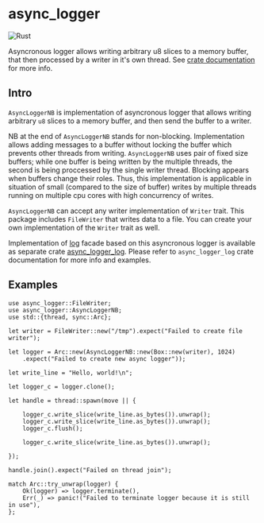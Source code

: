 # async_logger

![Rust](https://github.com/stencillogic/async_logger/workflows/Rust/badge.svg)

Asyncronous logger allows writing arbitrary u8 slices to a memory buffer, that then processed by a writer in it's own thread.
See [crate documentation](https://docs.rs/async_logger/) for more info.

## Intro

`AsyncLoggerNB` is implementation of asyncronous logger that allows writing arbitrary `u8`
slices to a memory buffer, and then send the buffer to a writer. 

NB at the end of `AsyncLoggerNB` stands for non-blocking. Implementation allows adding messages to a buffer without locking
the buffer which prevents other threads from writing. `AsyncLoggerNB` uses pair of fixed size buffers; 
while one buffer is being written by the multiple threads, the second is being proccessed by the
single writer thread. Blocking appears when buffers change their roles.
Thus, this implementation is applicable in situation of small (compared to the size of buffer) writes
by multiple threads running on multiple cpu cores with high concurrency of writes.

`AsyncLoggerNB` can accept any writer implementation of `Writer` trait. This package includes
`FileWriter` that writes data to a file. You can create your own implementation of the `Writer`
trait as well.

Implementation of [log](https://docs.rs/log) facade based on this asyncronous logger is available as separate crate
[async_logger_log](https://docs.rs/async_logger_log). Please refer to `async_logger_log` crate documentation for more info and examples.

## Examples

```
use async_logger::FileWriter;
use async_logger::AsyncLoggerNB;
use std::{thread, sync::Arc};

let writer = FileWriter::new("/tmp").expect("Failed to create file writer");

let logger = Arc::new(AsyncLoggerNB::new(Box::new(writer), 1024)
    .expect("Failed to create new async logger"));

let write_line = "Hello, world!\n";

let logger_c = logger.clone();

let handle = thread::spawn(move || {

    logger_c.write_slice(write_line.as_bytes()).unwrap();
    logger_c.write_slice(write_line.as_bytes()).unwrap();
    logger_c.flush();

    logger_c.write_slice(write_line.as_bytes()).unwrap();

});

handle.join().expect("Failed on thread join");

match Arc::try_unwrap(logger) {
    Ok(logger) => logger.terminate(),
    Err(_) => panic!("Failed to terminate logger because it is still in use"),
};
```

